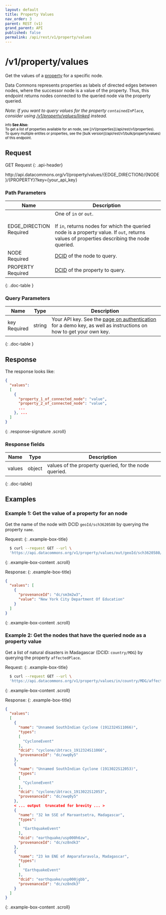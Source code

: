 ```yaml
---
layout: default
title: Property Values
nav_order: 3
parent: REST (v1)
grand_parent: API
published: false
permalink: /api/rest/v1/property/values
---
```


# /v1/property/values

Get the values of a [property](/glossary.html#property) for a specific node.

Data Commons represents properties as labels of directed edges between nodes,
where the successor node is a value of the property. Thus, this endpoint returns
nodes connected to the queried node via the property queried.

_Note: If you want to query values for the property `containedInPlace`, consider
using [/v1/property/values/linked](/api/rest/v1/property/values/linked)
instead._

<div markdown="span" class="alert alert-warning" role="alert" style="color:black; font-size: 0.8em">
    <span class="material-icons md-16">info </span><b>See Also:</b><br />
    To get a list of properties available for an node, see [/v1/properties](/api/rest/v1/properties).<br />
    To query multiple entites or properties, see the [bulk version](/api/rest/v1/bulk/property/values) of this endpoint.
</div>

## Request

GET Request
{: .api-header}

<div class="api-signature">
http://api.datacommons.org/v1/property/values/{EDGE_DIRECTION}/{NODE}/{PROPERTY}?key={your_api_key}
</div>

<script src="/assets/js/syntax_highlighting.js"></script>

### Path Parameters

| Name                                                        | Description                                                                                                                                                                      |
| ----------------------------------------------------------- | -------------------------------------------------------------------------------------------------------------------------------------------------------------------------------- |
| EDGE_DIRECTION <br /> <required-tag>Required</required-tag> | One of `in` or `out`. <br /><br />If `in`, returns nodes for which the queried node is a property value. If `out`, returns values of properties describing the node queried. |
| NODE <br /> <required-tag>Required</required-tag>         | [DCID](/glossary.html#dcid) of the node to query.                                                                                                                              |
| PROPERTY <br /> <required-tag>Required</required-tag>       | [DCID](/glossary.html#dcid) of the property to query.                                                                                                                            |
{: .doc-table }

### Query Parameters

| Name                                             | Type   | Description                                                                                                                                                     |
| ------------------------------------------------ | ------ | --------------------------------------------------------------------------------------------------------------------------------------------------------------- |
| key <br /> <required-tag>Required</required-tag> | string | Your API key. See the [page on authentication](/api/rest/v1/getting_started#authentication) for a demo key, as well as instructions on how to get your own key. |
{: .doc-table }

## Response

The response looks like:

```json
{
  "values":
  [
    {
      "property_1_of_connected_node": "value",
      "property_2_of_connected_node": "value",
      ...
    }, ...
  ]
}
```
{: .response-signature .scroll}

### Response fields

| Name   | Type   | Description                                             |
| ------ | ------ | ------------------------------------------------------- |
| values | object | values of the property queried, for the node queried. |
{: .doc-table}

## Examples

### Example 1: Get the value of a property for an node

Get the name of the node with DCID `geoId/sch3620580` by querying the property
`name`.

Request:
{: .example-box-title}

```bash
  $ curl --request GET --url \
  'https://api.datacommons.org/v1/property/values/out/geoId/sch3620580/name&key=AIzaSyCTI4Xz-UW_G2Q2RfknhcfdAnTHq5X5XuI'
```
{: .example-box-content .scroll}

Response:
{: .example-box-title}

```json
{
  "values": [
    {
      "provenanceId": "dc/sm3m2w3",
      "value": "New York City Department Of Education"
    }
  ]
}
```
{: .example-box-content .scroll}

### Example 2: Get the nodes that have the queried node as a property value

Get a list of natural disasters in Madagascar (DCID: `country/MDG`) by querying
the property `affectedPlace`.

Request:
{: .example-box-title}

```bash
  $ curl --request GET --url \
  'https://api.datacommons.org/v1/property/values/in/country/MDG/affectedPlace&key=AIzaSyCTI4Xz-UW_G2Q2RfknhcfdAnTHq5X5XuI'
```
{: .example-box-content .scroll}

Response:
{: .example-box-title}

```json
{
  "values":
  [
    {
      "name": "Unnamed SouthIndian Cyclone (1912324S11066)",
      "types":
      [
        "CycloneEvent"
      ],
      "dcid": "cyclone/ibtracs_1912324S11066",
      "provenanceId": "dc/xwq0y5"
    },
    {
      "name": "Unnamed SouthIndian Cyclone (1913022S12053)",
      "types":
      [
        "CycloneEvent"
      ],
      "dcid": "cyclone/ibtracs_1913022S12053",
      "provenanceId": "dc/xwq0y5"
    },
    < ... output  truncated for brevity ... >
    {
      "name": "32 km SSE of Maroantsetra, Madagascar",
      "types":
      [
        "EarthquakeEvent"
      ],
      "dcid": "earthquake/usp000h6zw",
      "provenanceId": "dc/xz8ndk3"
    },
    {
      "name": "23 km ENE of Amparafaravola, Madagascar",
      "types":
      [
        "EarthquakeEvent"
      ],
      "dcid": "earthquake/usp000jgbb",
      "provenanceId": "dc/xz8ndk3"
    }
  ]
}
```
{: .example-box-content .scroll}
